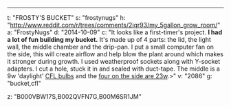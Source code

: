 ---
t: "FROSTY'S BUCKET"
s: "frostynugs"
h: "http://www.reddit.com/r/trees/comments/2iqr93/my_5gallon_grow_room/"
a: "FrostyNugs"
d: "2014-10-09"
c: "It looks like a first-timer's project. <strong>I had a lot of fun building my bucket.</strong> It's made up of 4 parts: the lid, the light wall, the middle chamber and the drip-pan. I put a small computer fan on the side, this will create airflow and help blow the plant around which makes it stronger during growth. I used weatherproof sockets along with Y-socket adapters. I cut a hole, stuck it in and sealed with duct-tape. The middle is a 9w 'daylight' <a href='https://amzn.to/3jMfTYw'>CFL bulbs</a> and the <a href='http://www.amazon.com/s/?_encoding=UTF8&camp=1789&creative=390957&field-keywords=23w%20cfl&linkCode=ur2&rh=i%3Aaps%2Ck%3A23w%20cfl&tag=spacbuck-20&url=search-alias%3Daps&linkId=TOD5YZ7WINHSD7WK'>four on the side are 23w</a>.>"
v: "2086"
g: "bucket,cfl"

z: "B000VBW17S,B002QVFN7G,B00M6SR1JM"
